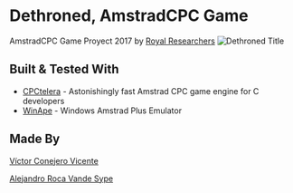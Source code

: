 # Dethroned, AmstradCPC Game
AmstradCPC Game Proyect 2017 by [Royal Researchers](https://twitter.com/royalrsrch)
![Dethroned Title](https://i.imgur.com/YPPGB3V.png)

## Built & Tested With

* [CPCtelera](https://github.com/lronaldo/cpctelera.git) - Astonishingly fast Amstrad CPC game engine for C developers
* [WinApe](http://www.winape.net/) - Windows Amstrad Plus Emulator

## Made By

[Víctor Conejero Vicente](https://github.com/vcv8)

[Alejandro Roca Vande Sype](https://github.com/AlexRoca95)
